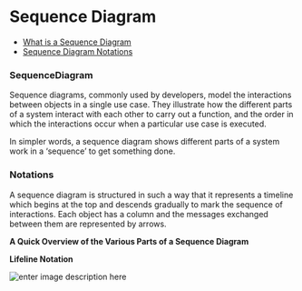 # Sequence Diagram

* [What is a Sequence Diagram](#SequenceDiagram)
* [Sequence Diagram Notations](#Notations)
	

### SequenceDiagram

Sequence diagrams, commonly used by developers, model the interactions between objects in a single use case. They illustrate how the different parts of a system interact with each other to carry out a function, and the order in which the interactions occur when a particular use case is executed.

In simpler words, a sequence diagram shows different parts of a system work in a ‘sequence’ to get something done.
### Notations
A sequence diagram is structured in such a way that it represents a timeline which begins at the top and descends gradually to mark the sequence of interactions. Each object has a column and the messages exchanged between them are represented by arrows.

**A Quick Overview of the Various Parts of a Sequence Diagram**

**Lifeline Notation**

![enter image description here](https://github.com/venu-shastri/ooad-uml-knowledge/blob/master/images/Sequence-diagram-Lifeline.png)
<!--stackedit_data:
eyJoaXN0b3J5IjpbMTgxODY2MzE2LDExMzY2NDc0Nl19
-->